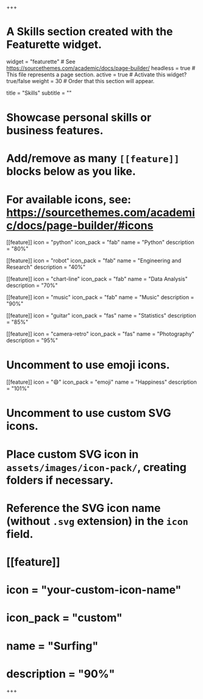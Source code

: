 +++
# A Skills section created with the Featurette widget.
widget = "featurette"  # See https://sourcethemes.com/academic/docs/page-builder/
headless = true  # This file represents a page section.
active = true  # Activate this widget? true/false
weight = 30  # Order that this section will appear.

title = "Skills"
subtitle = ""

# Showcase personal skills or business features.
# 
# Add/remove as many `[[feature]]` blocks below as you like.
# 
# For available icons, see: https://sourcethemes.com/academic/docs/page-builder/#icons

[[feature]]
  icon = "python"
  icon_pack = "fab"
  name = "Python"
  description = "80%"
  
[[feature]]
  icon = "robot"
  icon_pack = "fab"
  name = "Engineering and Research"
  description = "40%"
  
[[feature]]
  icon = "chart-line"
  icon_pack = "fab"
  name = "Data Analysis"
  description = "70%"
  
[[feature]]
  icon = "music"
  icon_pack = "fab"
  name = "Music"
  description = "90%"
  
[[feature]]
  icon = "guitar"
  icon_pack = "fas"
  name = "Statistics"
  description = "85%"  
  
[[feature]]
  icon = "camera-retro"
  icon_pack = "fas"
  name = "Photography"
  description = "95%"

# Uncomment to use emoji icons.
[[feature]]
 icon = ":smile:"
 icon_pack = "emoji"
 name = "Happiness"
 description = "101%"  

# Uncomment to use custom SVG icons.
# Place custom SVG icon in `assets/images/icon-pack/`, creating folders if necessary.
# Reference the SVG icon name (without `.svg` extension) in the `icon` field.
# [[feature]]
#  icon = "your-custom-icon-name"
#  icon_pack = "custom"
#  name = "Surfing"
#  description = "90%"

+++

